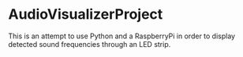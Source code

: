 # AudioVisualizerProject
This is an attempt to use Python and a RaspberryPi in order to display detected sound frequencies through an LED strip.
